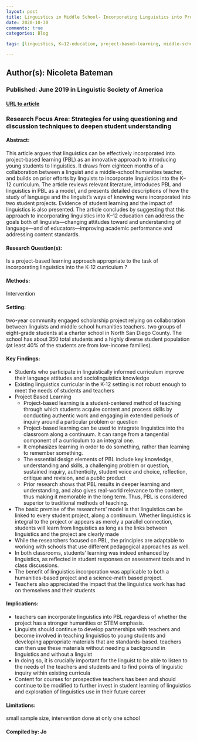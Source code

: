 ```yaml
---
layout: post
title: Linguistics in Middle School- Incorporating Linguistics into Project-Based Learning
date: 2020-10-30
comments: true
categories: Blog

tags: [linguistics, K–12-education, project-based-learning, middle-school-linguistics]

---
```


## Author(s): Nicoleta Bateman

### Published: June 2019 in Linguistic Society of America

#### [URL to article](http://eds.b.ebscohost.com.proxy.uchicago.edu/eds/detail/detail?vid=4&sid=9b4d33d3-4f0b-4dd3-ad00-3e0432c555ef%40pdc-v-sessmgr01&bdata=JnNpdGU9ZWRzLWxpdmUmc2NvcGU9c2l0ZQ%3d%3d#AN=edspmu.S153506651920015X&db=edspmu)

### Research Focus Area: Strategies for using questioning and discussion techniques to deepen student understanding

#### Abstract:
This article argues that linguistics can be effectively incorporated into project-based learning (PBL) as an innovative approach to introducing young students to linguistics. It draws from eighteen months of a collaboration between a linguist and a middle-school humanities teacher, and builds on prior efforts by linguists to incorporate linguistics into the K–12 curriculum. The article reviews relevant literature, introduces PBL and linguistics in PBL as a model, and presents detailed descriptions of how the study of language and the linguist’s ways of knowing were incorporated into two student projects. Evidence of student learning and the impact of linguistics is also presented. The article concludes by suggesting that this approach to incorporating linguistics into K–12 education can address the goals both of linguists—changing attitudes toward and understanding of language—and of educators—improving academic performance and addressing content standards.  


#### Research Question(s):
Is a project-based learning approach appropriate to the task of incorporating linguistics into the K-12 curriculum ?


#### Methods:
Intervention


#### Setting:
two-year community engaged scholarship project relying on collaboration between linguists and middle school humanities teachers.  two groups of eight-grade students at a charter school in North San Diego County. The school has about 350 total students and a highly diverse student population (at least 40% of the students are from low-income families).


#### Key Findings:

- Students who participate in linguistically informed curriculum improve their language attitudes and sociolinguistics knowledge
- Existing linguistics curricular in the K-12 setting is not robust enough to meet the needs of students and teachers
- Project Based Learning
    - Project-based learning is a student-centered method of teaching through which students acquire content and process skills by conducting authentic work and engaging in extended periods of inquiry around a particular problem or question
    - Project-based learning can be used to integrate linguistics into the classroom along a continuum. It can range from a tangential component of a curriculum to an integral one.
    - It emphasizes learning in order to do something, rather than learning to remember something.
    - The essential design elements of PBL include key knowledge, understanding and skills, a challenging problem or question, sustained inquiry, authenticity, student voice and choice, reflection, critique and revision, and a public product
    - Prior research shows that PBL results in deeper learning and understanding, and also gives real-world relevance to the content, thus making it memorable in the long term. Thus, PBL is considered superior to traditional methods of teaching. 
- The basic premise of the researchers’ model is that linguistics can be linked to every student project, along a continuum. Whether linguistics is integral to the project or appears as merely a parallel connection, students will learn from linguistics as long as the links between linguistics and the project are clearly made
- While the researchers focused on PBL, the principles are adaptable to working with schools that use different pedagogical approaches as well.
- In both classrooms, students’ learning was indeed enhanced by linguistics, as reflected in student responses on assessment tools and in class discussions.
- The benefit of linguistics incorporation was applicable to both a humanities-based project and a science-math based project.
- Teachers also appreciated the impact that the linguistics work has had on themselves and their students


#### Implications:

- teachers can incorporate linguistics into PBL regardless of whether the project has a stronger humanities or STEM emphasis.  
- Linguists should continue to develop partnerships with teachers and become involved in teaching linguistics to young students and developing appropriate materials that are standards-based. teachers can then use these materials without needing a background in linguistics and without a linguist
- In doing so, it is crucially important for the linguist to be able to listen to the needs of the teachers and students and to find points of linguistic inquiry within existing curricula
- Content for courses for prospective teachers has been and should continue to be modified to further invest in student learning of linguistics and exploration of linguistics use in their future career


#### Limitations:
small sample size, intervention done at only one school


#### Compiled by: Jo
